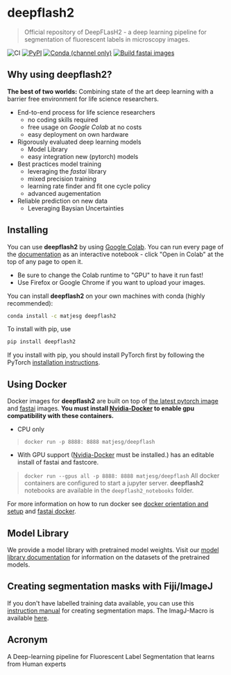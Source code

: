 # deepflash2
> Official repository of DeepFLasH2 - a deep learning pipeline for segmentation of fluorescent labels in microscopy images.


 ![CI](https://github.com/matjesg/deepflash2/workflows/CI/badge.svg) [![PyPI](https://img.shields.io/pypi/v/deepflash2?color=blue&label=pypi%20version)](https://pypi.org/project/deepflash2/#description) [![Conda (channel only)](https://img.shields.io/conda/vn/matjesg/deepflash2?color=seagreen&label=conda%20version)](https://anaconda.org/matjesg/deepflash2) [![Build fastai images](https://github.com/matjesg/deepflash2/workflows/Build%20deepflash2%20images/badge.svg)](https://github.com/matjesg/deepflash2)

## Why using deepflash2?

__The best of two worlds:__
Combining state of the art deep learning with a barrier free environment for life science researchers.

- End-to-end process for life science researchers
    - no coding skills required
    - free usage on _Google Colab_ at no costs
    - easy deployment on own hardware
- Rigorously evaluated deep learning models
    - Model Library
    - easy integration new (pytorch) models
- Best practices model training
    - leveraging the _fastai_ library
    - mixed precision training
    - learning rate finder and fit one cycle policy 
    - advanced augementation 
- Reliable prediction on new data
    - Leveraging Baysian Uncertainties





## Installing

You can use **deepflash2** by using [Google Colab](colab.research.google.com). You can run every page of the [documentation](matjesg.github.io/deepflash2/) as an interactive notebook - click "Open in Colab" at the top of any page to open it.
 - Be sure to change the Colab runtime to "GPU" to have it run fast!
 - Use Firefox or Google Chrome if you want to upload your images.

You can install **deepflash2**  on your own machines with conda (highly recommended):

```bash
conda install -c matjesg deepflash2 
```
To install with pip, use

```bash
pip install deepflash2
```
If you install with pip, you should install PyTorch first by following the PyTorch [installation instructions](https://pytorch.org/get-started/locally/).

## Using Docker

Docker images for __deepflash2__ are built on top of [the latest pytorch image](https://hub.docker.com/r/pytorch/pytorch/) and [fastai](https://github.com/fastai/docker-containers) images. **You must install [Nvidia-Docker](https://github.com/NVIDIA/nvidia-docker) to enable gpu compatibility with these containers.**

- CPU only
> `docker run -p 8888: 8888 matjesg/deepflash`
- With GPU support ([Nvidia-Docker](https://github.com/NVIDIA/nvidia-docker) must be installed.)
has an editable install of fastai and fastcore.
> `docker run --gpus all -p 8888: 8888 matjesg/deepflash`
All docker containers are configured to start a jupyter server. **deepflash2** notebooks are available in the `deepflash2_notebooks` folder.

For more information on how to run docker see [docker orientation and setup](https://docs.docker.com/get-started/) and [fastai docker](https://github.com/fastai/docker-containers).

## Model Library

We provide a model library with pretrained model weights. Visit our [model library documentation](https://matjesg.github.io/deepflash2/model_library.html) for information on the datasets of the pretrained models.

## Creating segmentation masks with Fiji/ImageJ

If you don't have labelled training data available, you can use this [instruction manual](https://github.com/matjesg/DeepFLaSH/raw/master/ImageJ/create_maps_howto.pdf) for creating segmentation maps.
The ImagJ-Macro is available [here](https://raw.githubusercontent.com/matjesg/DeepFLaSH/master/ImageJ/Macro_create_maps.ijm).

## Acronym

A Deep-learning pipeline for Fluorescent Label Segmentation that learns from Human experts
